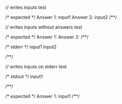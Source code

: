 // writes inputs
test

/* expected */
Answer 1: input1
Answer 2: input2
/**/

// writes inputs without answers
test

/* expected */
Answer 1: Answer 2:
/**/

/* stderr */
input1
input2

/**/

// writes inputs on stderr
test

/* stdout */
input1

/**/

/* expected */
Answer 1: input1
/**/